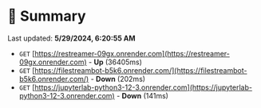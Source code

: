 # 📖 Summary
Last updated: **5/29/2024, 6:20:55 AM**

- `GET` [https://restreamer-09gx.onrender.com](https://restreamer-09gx.onrender.com) - **Up** (36405ms)
- `GET` [https://filestreambot-b5k6.onrender.com/](https://filestreambot-b5k6.onrender.com/) - **Down** (202ms)
- `GET` [https://jupyterlab-python3-12-3.onrender.com](https://jupyterlab-python3-12-3.onrender.com) - **Down** (141ms)
